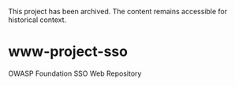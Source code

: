 This project has been archived. The content remains accessible for historical context.

# www-project-sso
OWASP Foundation SSO Web Repository
